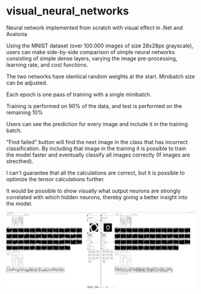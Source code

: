 # visual_neural_networks
Neural network implemented from scratch with visual effect in .Net and Avalonia

Using the MNIST dataset (over 100.000 images of size 28x28px grayscale), users can make side-by-side comparison of simple neural networks consisting of simple dense layers, varying the image pre-processing, learning rate, and cost functions.

The two networks have identical random weights at the start. Minibatch size can be adjusted.

Each epoch is one pass of training with a single minibatch. 

Training is performed on 90% of the data, and test is performed on the remaining 10%

Users can see the prediction for every image and include it in the training batch.

"Find failed" button will find the next image in the class that has incorrect classification. By including that image in the training it is possible to train the model faster and eventually classify all images correctly (If images are strecthed).

I can't guarantee that all the calculations are correct, but it is possible to optimize the tensor calculations further.

It would be possible to show visually what output neurons are strongly correlated with which hidden neurons, thereby giving a better insight into the model.

![Alt text](screenshot.png?raw=true)
